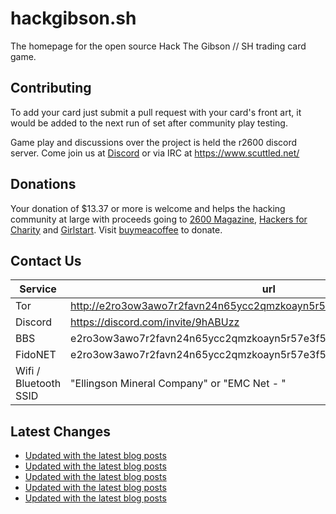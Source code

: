 # hackgibson.sh
The homepage for the open source Hack The Gibson // SH trading card game.


## Contributing

To add your card just submit a pull request with your card's front art, it would be added to the next run of set after community play testing.

Game play and discussions over the project is held the r2600 discord server. Come join us at [Discord](https://discord.com/invite/9hABUzz) or via IRC at https://www.scuttled.net/


## Donations

Your donation of $13.37 or more is welcome and helps the hacking community at large with proceeds going to [2600 Magazine](https://2600.com/), [Hackers for Charity](https://hackersforcharity.org) and [Girlstart](https://girlstart.org).  Visit [buymeacoffee](https://www.buymeacoffee.com/hackgibson.sh) to donate.


## Contact Us

Service | url
-|-
Tor | http://e2ro3ow3awo7r2favn24n65ycc2qmzkoayn5r57e3f56nvjwdcgg32ad.onion
Discord | https://discord.com/invite/9hABUzz
BBS | e2ro3ow3awo7r2favn24n65ycc2qmzkoayn5r57e3f56nvjwdcgg32ad.onion:23
FidoNET | e2ro3ow3awo7r2favn24n65ycc2qmzkoayn5r57e3f56nvjwdcgg32ad.onion:24554
Wifi / Bluetooth SSID | "Ellingson Mineral Company" or "EMC Net - <fidonet address>"

## Latest Changes
<!-- BLOG-POST-LIST:START -->
- [Updated with the latest blog posts](https://github.com/DFW2600/hackgibson.sh/commit/1b374c6e747bfd17c931e5c0e071c014ab4b71fd)
- [Updated with the latest blog posts](https://github.com/DFW2600/hackgibson.sh/commit/75250ddad2f1ab756c3b38ad3c6e50619803d5ed)
- [Updated with the latest blog posts](https://github.com/DFW2600/hackgibson.sh/commit/115bc73adb87b936fd698821e0ede3227eb78876)
- [Updated with the latest blog posts](https://github.com/DFW2600/hackgibson.sh/commit/1cb5b5d363b34c0144c02053a83c0a6765fda7d1)
- [Updated with the latest blog posts](https://github.com/DFW2600/hackgibson.sh/commit/ce51eec5b3fc404558ebaf5f0ccaa20e5d3a6d20)
<!-- BLOG-POST-LIST:END -->

